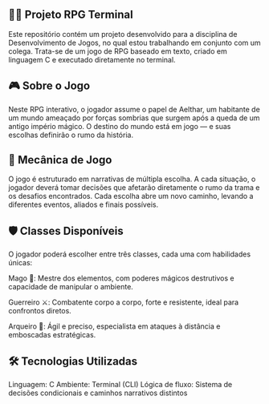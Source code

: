 ## 🧙‍♂️ Projeto RPG Terminal
Este repositório contém um projeto desenvolvido para a disciplina de Desenvolvimento de Jogos, no qual estou trabalhando em conjunto com um colega. Trata-se de um jogo de RPG baseado em texto, criado em linguagem C e executado diretamente no terminal.

## 🎮 Sobre o Jogo
Neste RPG interativo, o jogador assume o papel de Aelthar, um habitante de um mundo ameaçado por forças sombrias que surgem após a queda de um antigo império mágico. O destino do mundo está em jogo — e suas escolhas definirão o rumo da história.

## 🧩 Mecânica de Jogo
O jogo é estruturado em narrativas de múltipla escolha. A cada situação, o jogador deverá tomar decisões que afetarão diretamente o rumo da trama e os desafios encontrados. Cada escolha abre um novo caminho, levando a diferentes eventos, aliados e finais possíveis.

## 🛡️ Classes Disponíveis
O jogador poderá escolher entre três classes, cada uma com habilidades únicas:

Mago 🔮: Mestre dos elementos, com poderes mágicos destrutivos e capacidade de manipular o ambiente.

Guerreiro ⚔️: Combatente corpo a corpo, forte e resistente, ideal para confrontos diretos.

Arqueiro 🏹: Ágil e preciso, especialista em ataques à distância e emboscadas estratégicas.

## 🛠️ Tecnologias Utilizadas
 Linguagem: C
 Ambiente: Terminal (CLI)
 Lógica de fluxo: Sistema de decisões condicionais e caminhos narrativos distintos
